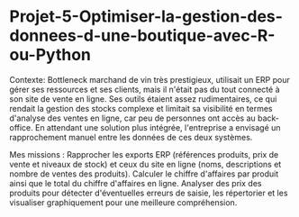 # Projet-5-Optimiser-la-gestion-des-donnees-d-une-boutique-avec-R-ou-Python

Contexte: Bottleneck marchand de vin très prestigieux, utilisait un ERP pour gérer ses ressources et ses clients, mais il n'était pas du tout connecté à son site de vente en ligne. Ses outils étaient assez rudimentaires, ce qui rendait la gestion des stocks complexe et limitait sa visibilité en termes d'analyse des ventes en ligne, car peu de personnes ont accès au back-office. En attendant une solution plus intégrée, l'entreprise a envisagé un rapprochement manuel entre les données de ces deux systèmes. 

Mes missions : Rapprocher les exports ERP (références produits, prix de vente et niveaux de stock) et ceux du site en ligne (noms, descriptions et nombre de ventes des produits). Calculer le chiffre d'affaires par produit ainsi que le total du chiffre d'affaires en ligne. Analyser des prix des produits pour détecter d'éventuelles erreurs de saisie, les répertorier et les visualiser graphiquement pour une meilleure compréhension.
